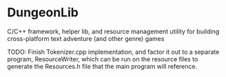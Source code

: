 DungeonLib
==========

C/C++ framework, helper lib, and resource management utility for building cross-platform text adventure (and other genre) games

TODO: Finish Tokenizer.cpp implementation, and factor it out to a separate program, ResourceWriter, which can be run
on the resource files to generate the Resources.h file that the main program will reference.

